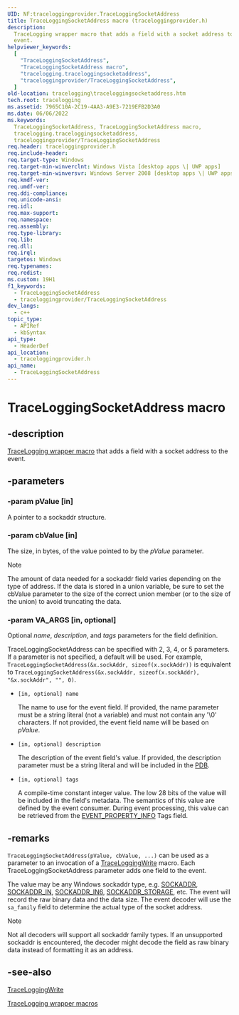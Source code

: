 ```yaml
---
UID: NF:traceloggingprovider.TraceLoggingSocketAddress
title: TraceLoggingSocketAddress macro (traceloggingprovider.h)
description:
  TraceLogging wrapper macro that adds a field with a socket address to the
  event.
helpviewer_keywords:
  [
    "TraceLoggingSocketAddress",
    "TraceLoggingSocketAddress macro",
    "tracelogging.traceloggingsocketaddress",
    "traceloggingprovider/TraceLoggingSocketAddress",
  ]
old-location: tracelogging\traceloggingsocketaddress.htm
tech.root: tracelogging
ms.assetid: 7965C10A-2C19-4AA3-A9E3-7219EFB2D3A0
ms.date: 06/06/2022
ms.keywords:
  TraceLoggingSocketAddress, TraceLoggingSocketAddress macro,
  tracelogging.traceloggingsocketaddress,
  traceloggingprovider/TraceLoggingSocketAddress
req.header: traceloggingprovider.h
req.include-header:
req.target-type: Windows
req.target-min-winverclnt: Windows Vista [desktop apps \| UWP apps]
req.target-min-winversvr: Windows Server 2008 [desktop apps \| UWP apps]
req.kmdf-ver:
req.umdf-ver:
req.ddi-compliance:
req.unicode-ansi:
req.idl:
req.max-support:
req.namespace:
req.assembly:
req.type-library:
req.lib:
req.dll:
req.irql:
targetos: Windows
req.typenames:
req.redist:
ms.custom: 19H1
f1_keywords:
  - TraceLoggingSocketAddress
  - traceloggingprovider/TraceLoggingSocketAddress
dev_langs:
  - c++
topic_type:
  - APIRef
  - kbSyntax
api_type:
  - HeaderDef
api_location:
  - traceloggingprovider.h
api_name:
  - TraceLoggingSocketAddress
---
```


# TraceLoggingSocketAddress macro

## -description

[TraceLogging wrapper macro](/windows/desktop/tracelogging/tracelogging-wrapper-macros)
that adds a field with a socket address to the event.

## -parameters

### -param pValue [in]

A pointer to a sockaddr structure.

### -param cbValue [in]

The size, in bytes, of the value pointed to by the _pValue_ parameter.

> [!NOTE]
> The amount of data needed for a sockaddr field varies depending on the
> type of address. If the data is stored in a union variable, be sure to set the
> cbValue parameter to the size of the correct union member (or to the size of
> the union) to avoid truncating the data.

### -param __VA_ARGS__ [in, optional]

Optional _name_, _description_, and _tags_ parameters for the field definition.

TraceLoggingSocketAddress can be specified with 2, 3, 4, or 5 parameters. If a
parameter is not specified, a default will be used. For example,
`TraceLoggingSocketAddress(&x.sockAddr, sizeof(x.sockAddr))` is equivalent to
`TraceLoggingSocketAddress(&x.sockAddr, sizeof(x.sockAddr), "&x.sockAddr", "", 0)`.

- `[in, optional] name`

  The name to use for the event field. If provided, the name parameter must be a
  string literal (not a variable) and must not contain any '\0' characters. If
  not provided, the event field name will be based on _pValue_.

- `[in, optional] description`

  The description of the event field's value. If provided, the description
  parameter must be a string literal and will be included in the
  [PDB](/windows-hardware/drivers/debugger/symbols).

- `[in, optional] tags`

  A compile-time constant integer value. The low 28 bits of the value will be
  included in the field's metadata. The semantics of this value are defined by
  the event consumer. During event processing, this value can be retrieved from
  the [EVENT_PROPERTY_INFO](../tdh/ns-tdh-event_property_info.md) Tags field.

## -remarks

`TraceLoggingSocketAddress(pValue, cbValue, ...)` can be used as a parameter to
an invocation of a
[TraceLoggingWrite](./nf-traceloggingprovider-traceloggingwrite.md) macro. Each
TraceLoggingSocketAddress parameter adds one field to the event.

The value may be any Windows sockaddr type, e.g.
[SOCKADDR](../ws2def/ns-ws2def-sockaddr.md),
[SOCKADDR_IN](../ws2def/ns-ws2def-sockaddr_in.md),
[SOCKADDR_IN6](../ws2ipdef/ns-ws2ipdef-sockaddr_in6_lh.md),
[SOCKADDR_STORAGE](../ws2def/ns-ws2def-sockaddr_storage_lh.md), etc. The event
will record the raw binary data and the data size. The event decoder will use
the `sa_family` field to determine the actual type of the socket address.

> [!NOTE]
> Not all decoders will support all sockaddr family types. If an
> unsupported sockaddr is encountered, the decoder might decode the field as raw
> binary data instead of formatting it as an address.

## -see-also

[TraceLoggingWrite](./nf-traceloggingprovider-traceloggingwrite.md)

[TraceLogging wrapper macros](/windows/desktop/tracelogging/tracelogging-wrapper-macros)
